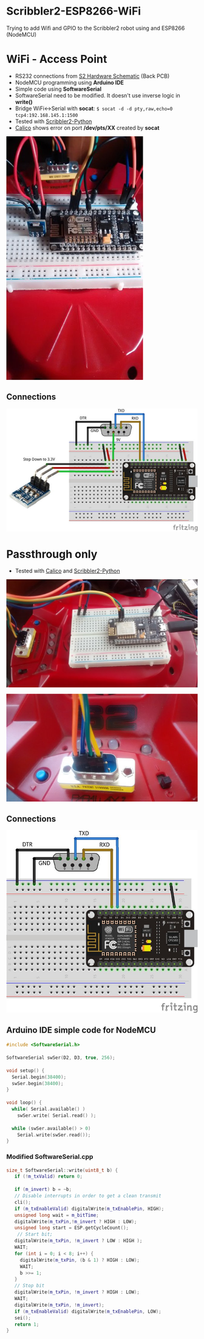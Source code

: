 # Scribbler2-ESP8266-WiFi
Trying to add Wifi and GPIO to the Scribbler2 robot using and ESP8266 (NodeMCU)

# WiFi - Access Point
* RS232 connections from [S2 Hardware Schematic](https://www.parallax.com/downloads/s2-hardware-schematic) (Back PCB)
* NodeMCU programming using **Arduino IDE**
* Simple code using **SoftwareSerial**
* SoftwareSerial need to be modified. It doesn't use inverse logic in **write()**
* Bridge WiFi<->Serial with **socat**: `$ socat -d -d pty,raw,echo=0 tcp4:192.168.145.1:1500`
* Tested with [Scribbler2-Python](https://github.com/titos-carrasco/Scribbler2-Python)
* [Calico](https://bitbucket.org/ipre/calico) shows error on port **/dev/pts/XX** created by **socat**  

![](images/image3.jpg)


## Connections

![](images/Diagrama_2.jpg)


# Passthrough only
* Tested with [Calico](https://bitbucket.org/ipre/calico) and [Scribbler2-Python](https://github.com/titos-carrasco/Scribbler2-Python)

![](images/image2.jpg)

![](images/image1.jpg)


## Connections

![](images/Diagrama_1.jpg)


## Arduino IDE simple code for NodeMCU

```C++
#include <SoftwareSerial.h>

SoftwareSerial swSer(D2, D3, true, 256);

void setup() {
  Serial.begin(38400);
  swSer.begin(38400);
}

void loop() {
  while( Serial.available() )
    swSer.write( Serial.read() );

  while (swSer.available() > 0)
    Serial.write(swSer.read());
}
```

### Modified SoftwareSerial.cpp

```C++
size_t SoftwareSerial::write(uint8_t b) {
   if (!m_txValid) return 0;

   if (m_invert) b = ~b;
   // Disable interrupts in order to get a clean transmit
   cli();
   if (m_txEnableValid) digitalWrite(m_txEnablePin, HIGH);
   unsigned long wait = m_bitTime;
   digitalWrite(m_txPin,!m_invert ? HIGH : LOW);
   unsigned long start = ESP.getCycleCount();
    // Start bit;
   digitalWrite(m_txPin, !m_invert ? LOW : HIGH );
   WAIT;
   for (int i = 0; i < 8; i++) {
     digitalWrite(m_txPin, (b & 1) ? HIGH : LOW);
     WAIT;
     b >>= 1;
   }
   // Stop bit
   digitalWrite(m_txPin, !m_invert ? HIGH : LOW);
   WAIT;
   digitalWrite(m_txPin, !m_invert);
   if (m_txEnableValid) digitalWrite(m_txEnablePin, LOW);
   sei();
   return 1;
}
```





